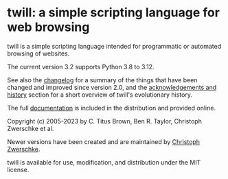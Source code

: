 twill: a simple scripting language for web browsing
===================================================

twill is a simple scripting language intended for programmatic or automated browsing of websites.

The current version 3.2 supports Python 3.8 to 3.12.

See also the [changelog](https://twill-tools.github.io/twill/changelog.html) for a summary of the things that have been changed and improved since version 2.0, and the [acknowledgements and history](https://twill-tools.github.io/twill/overview.html#acknowledgements-and-history) section for a short overview of twill's evolutionary history.

The full [documentation](https://twill-tools.github.io/twill/) is included in the distribution and provided online.

Copyright (c) 2005-2023 by C. Titus Brown, Ben R. Taylor, Christoph Zwerschke et al.

Newer versions have been created and are maintained by [Christoph Zwerschke](https://github.com/Cito).
 
twill is available for use, modification, and distribution under the MIT license.
